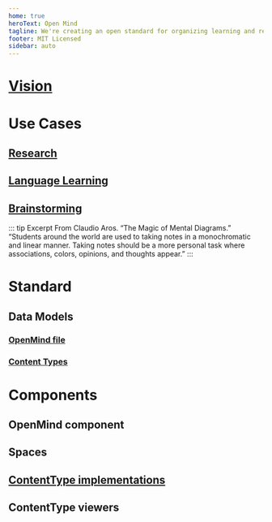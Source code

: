 ```yaml
---
home: true
heroText: Open Mind
tagline: We're creating an open standard for organizing learning and research notes using mind maps.
footer: MIT Licensed
sidebar: auto
--- 
```


# [Vision](/vision)

# Use Cases

## [Research](/use-cases/research)

## [Language Learning](/use-cases/language-learning)

## [Brainstorming](/use-cases/brainstorming)

::: tip Excerpt From Claudio Aros. “The Magic of Mental Diagrams.” 
“Students around the world are used to taking notes in a monochromatic and linear manner. Taking notes should be a more personal task where associations, colors, opinions, and thoughts appear.”
:::

# Standard

## Data Models

### [OpenMind file](/standard/data-models/openmind-file)

### [Content Types](/standard/data-models/content-types)

# Components

## OpenMind component

## Spaces

## [ContentType implementations](/components/content-type-implementations/)

## ContentType viewers

